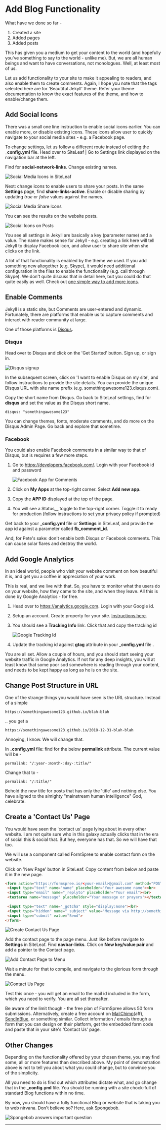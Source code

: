 # Add Blog Functionality

What have we done so far -

1. Created a site
2. Added pages
3. Added posts

This has given you a medium to get your content to the world (and hopefully you've something to say to the world - unlike me). But, we are all human beings and want to have conversations, not monologues. Well, at least most of us.

Let us add functionality to your site to make it appealing to readers, and also enable them to create comments. Again, I hope you note that the tags selected here are for 'Beautiful Jekyll' theme. Refer your theme documentation to know the exact features of the theme, and how to enable/change them.


## Add Social Icons
There was a small one line instruction to enable social icons earlier. You can enable more, or disable existing icons. These icons allow user to quickly navigate to your social media sites - e.g. a Facebook page.

To change settings, let us follow a different route instead of editing the ___config.yml__ file. Head over to SiteLeaf | Go to Settings link displayed on the navigation bar at the left.

Find for __social-network-links__. Change existing names. 

![Social Media Icons in SiteLeaf](resources\images\site-leaf-settings-social-icons.jpg)

Next: change icons to enable users to share your posts. In the same __Settings__ page, find __share-links-active__. Enable or disable sharing by updating *true* or *false* values against the names.

![Social Media Share Icons](resources\images\siteleaf-social-share.jpg)

You can see the results on the website posts.

![Social Icons on Posts](resources\images\social-media-links-Jekyll-site.jpg)

You see all settings in Jekyll are basically a key (parameter name) and a value. The name makes sense for Jekyll - e.g. creating a link here will tell Jekyll to display Facebook icon, and allow user to share site when she clicks on the link. 

A lot of that functionality is enabled by the theme we used. If you add something new altogether (e.g. Skype), it would need additional configuration in the files to enable the functionality (e.g. call through Skype). We don't quite discuss that in detail here, but you could do that quite easily as well. Check out [one simple way to add more icons](https://sourabhbajaj.com/blog/2017/10/29/adding-social-media-share-icons-to-jekyll/).


## Enable Comments
Jekyll is a static site, but Comments are user-entered and dynamic. Fortunately, there are platforms that enable us to capture comments and interact with reader community at large.

One of those platforms is [Disqus](https://disqus.com/). 

### Disqus
Head over to Disqus and click on the 'Get Started' button. Sign up, or sign in.

![Disqus signup](resources\images\disqus-signup.jpg)

In the subsequent screen, click on 'I want to enable Disqus on my site', and follow instructions to provide the site details. You can provide the unique Disqus URL with site name prefix (e.g. somethingawesome123.disqus.com).

Copy the short name from Disqus. Go back to SiteLeaf settings, find for __disqus__ and set the value as the Disqus short name.

```
disqus: "somethingawesome123"
```

You can change themes, fonts, moderate comments, and do more on the Disqus Admin Page. Go back and explore that sometime.

### Facebook
You could also enable Facebook comments in a similar way to that of Disqus, but is requires a few more steps.

1. Go to https://developers.facebook.com/. Login with your Facebook id and password
   
   ![Facebook App for Comments](resources\images\facebook-body-translation.jpg)

2. Click on __My Apps__ at the top-right corner. Select __Add new app__.
3. Copy the __APP ID__ displayed at the top of the page. 
4. You will see a Status__ toggle to the top-right corner. Toggle it to ready for production (follow instructions to set your privacy policy if prompted)
   
Get back to your ___config.yml__ file or __Settings__ in SiteLeaf, and provide the app id against a parameter called __fb_comment_id__. 

And, for Pete's sake: don't enable both Disqus or Facebook comments. This can cause solar flares and destroy the world.


## Add Google Analytics
In an ideal world, people who visit your website comment on how beautiful it is, and get you a coffee in appreciation of your work. 

This is real, and we live with that. So, you have to monitor what the users do on your website, how they came to the site, and when they leave. All this is done by Google Analytics - for free.

1. Head over to https://analytics.google.com. Login with your Google id.
2. Setup an account. Create property for your site. [Instructions here](https://support.google.com/analytics/answer/1042508).
3. You should see a __Tracking Info__ link. Click that and copy the tracking id
   
   ![Google Tracking Id](resources\images\google-analytics-setup.jpg)

4. Update the tracking id against __gtag__ attribute in your ___config.yml__ file . 

You are all set. Allow a couple of hours, and you should start seeing your website traffic in Google Analytics. If not for any deep insights, you will at least know that some poor sod somewhere is reading through your content, and needs to be kept happy as long as he is on the site.


## Change Post Structure in URL
One of the strange things you would have seen is the URL structure. Instead of a simple 

```https://somethingawesome123.github.io/blah-blah```

.. you get a 

```https://somethingawesome123.github.io/2018-12-31-blah-blah```

Annoying, I know. We will change that.

In ___config.yml__ file: find for the below __permalink__ attribute. The current value will be -

```permalink: "/:year-:month-:day-:title/"```

Change that to -

```permalink: "/:title/"```

Behold the new title for posts that has only the 'title' and nothing else. You have aligned to the almighty "mainstream human intelligence" God, celebrate.


## Create a 'Contact Us' Page
You would have seen the 'contact us' page lying about in every other website. I am not quite sure who in this galaxy actually clicks that in the era of social this & social that. But hey, everyone has that. So we will have that too.

We will use a component called FormSpree to enable contact form on the website. 

Click on 'New Page' button in SiteLeaf. Copy content from below and paste it in the new page.

```html
<form action="https://formspree.io/<your-email>@gmail.com" method="POST">
 <input type="text" name="name" placeholder="Your awesome name"><br>
 <input type="email" name="_replyto" placeholder="Your email"><br>
 <textarea name="message" placeholder="Your message or prayers"></textarea><br><br>
 
 <input type="text" name="_gotcha" style="display:none"><br>
 <input type="hidden" name="_subject" value="Message via http://somethingawesome123.com">
 <input type="submit" value="Send">
</form>
```

![Create Contact Us Page](resources\images\contact-us-page-edit.jpg)

Add the contact page to the page menu. Just like before navigate to __Settings__ in SiteLeaf. Find __navbar-links__. Click on __New key/value pair__ and add a pointer to the Contact page.

![Add Contact Page to Menu](resources\images\contact-us-page-menu.jpg)

Wait a minute for that to compile, and navigate to the glorious form through the menu.

![Contact Us Page](resources\images\contact-us-page.jpg)

Test this once - you will get an email to the mail id included in the form, which you need to verify. You are all set thereafter.

Be aware of the limit though - the free plan of FormSpree allows 50 form submissions. Alternatively, create a free account on [MailChimp](http://eepurl.com/KMiYn)(aff), [SendInBlue](https://sendinblue.com), or something similar. Collect information / emails through a form that you can design on their platform, get the embedded form code and paste that in your site's 'Contact Us' page.


## Other Changes
Depending on the functionality offered by your chosen theme, you may find some, all or more features than described above. My point of demonstration above is not to tell you about what you could change, but to convince you of the simplicity.

All you need to do is find out which attributes dictate what, and go change that in the ___config.yml__ file. You should be running with a site chock-full of standard Blog functions within no time.

By now, you should have a fully functional Blog or website that is taking you to web nirvana. 
Don't believe so? Here, ask Spongebob.

![Spongebob answers important question](resources\images\its-beautiful.jpg)




---